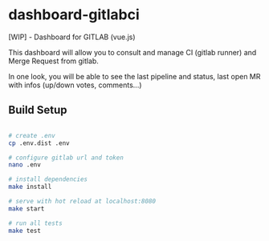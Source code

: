 # dashboard-gitlabci

[WIP] - Dashboard for GITLAB (vue.js)

This dashboard will allow you to consult and manage CI (gitlab runner) and Merge Request from gitlab.

In one look, you will be able to see the last pipeline and status, last open MR with infos (up/down votes, comments...)


## Build Setup

``` bash

# create .env
cp .env.dist .env

# configure gitlab url and token
nano .env

# install dependencies
make install

# serve with hot reload at localhost:8080
make start

# run all tests
make test
```
